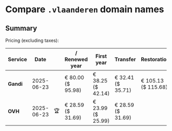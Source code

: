 # Compare `.vlaanderen` domain names

## Summary

Pricing (excluding taxes):

| Service | Date |  | / Renewed year | First year | Transfer | Restoration |
|--|--|--|--|--|--|--|
| **Gandi** | 2025-06-23 |  | € 80.00<br>($ 95.98) | € 38.25<br>($ 42.14) | € 32.41<br>($ 35.71) | € 105.13<br>($ 115.68) |
| **OVH** | 2025-06-23 | 🏆 | € 28.59<br>($ 31.69) | € 23.99<br>($ 25.99) | € 28.59<br>($ 31.69) |  |
